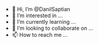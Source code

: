 - 👋 Hi, I’m @DanilSaptian
- 👀 I’m interested in ...
- 🌱 I’m currently learning ...
- 💞️ I’m looking to collaborate on ...
- 📫 How to reach me ...

<!---
DanilSaptian/DanilSaptian is a ✨ special ✨ repository because its `README.md` (this file) appears on your GitHub profile.
You can click the Preview link to take a look at your changes.
--->
